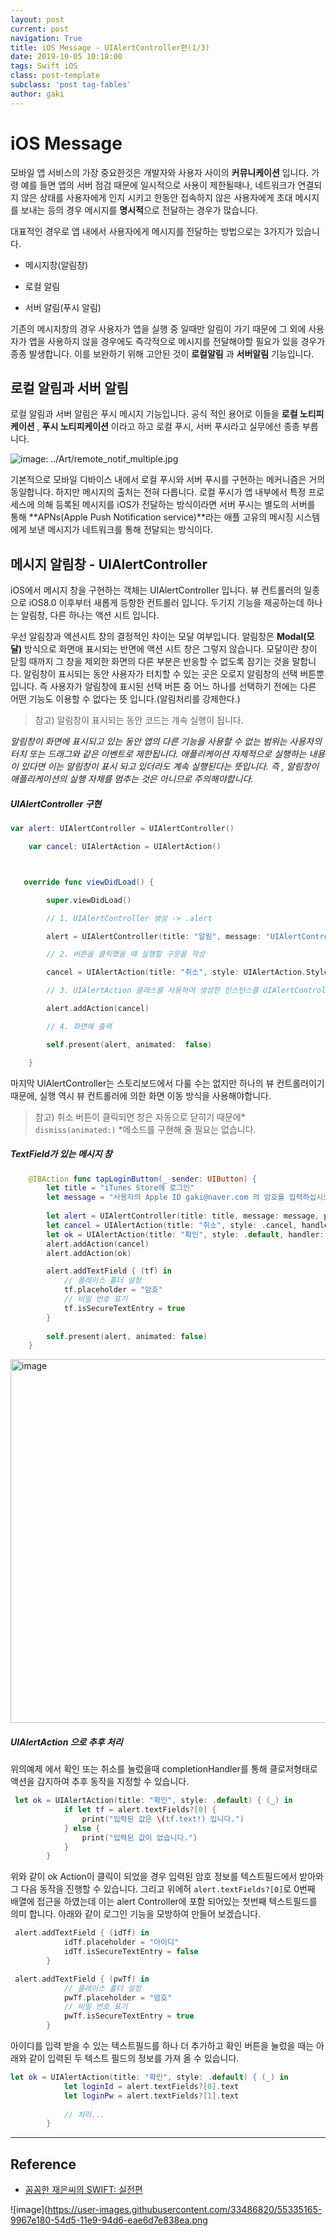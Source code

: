 ```yaml
---
layout: post
current: post
navigation: True
title: iOS Message - UIAlertController편(1/3)
date: 2019-10-05 10:18:00
tags: Swift iOS
class: post-template
subclass: 'post tag-fables'
author: gaki
---  
```



# iOS Message


모바일 앱 서비스의 가장 중요한것은 개발자와 사용자 사이의 **커뮤니케이션** 입니다. 가령 예를 들면 앱의 서버 점검 때문에 일시적으로 사용이 제한될때나, 네트워크가 연결되지 않은 상태를 사용자에게 인지 시키고 한동안 접속하지 않은 사용자에게 초대 메시지를 보내는 등의 경우 메시지를 **명시적**으로 전달하는 경우가 많습니다.    

대표적인 경우로 앱 내에서 사용자에게 메시지를 전달하는 방법으로는 3가지가 있습니다. 

- 메시지창(알림창)

- 로컬 알림

- 서버 알림(푸시 알림)



기존의 메시지창의 경우 사용자가 앱을 실행 중 일때만 알림이 가기 때문에 그 외에 사용자가 앱을 사용하지 않을 경우에도 즉각적으로 메시지를 전달해야할 필요가 있을 경우가 종종 발생합니다. 이를 보완하기 위해 고안된 것이 **로컬알림** 과 **서버알림** 기능입니다.  



## 로컬 알림과 서버 알림  



로컬 알림과 서버 알림은 푸시 메시지 기능입니다. 공식 적인 용어로 이들을 **로컬 노티피케이션** , **푸시 노티피케이션** 이라고 하고 로컬 푸시, 서버 푸시라고 실무에선 종종 부릅니다.  



![image: ../Art/remote_notif_multiple.jpg](https://developer.apple.com/library/archive/documentation/NetworkingInternet/Conceptual/RemoteNotificationsPG/Art/remote_notif_multiple_2x.png)



기본적으로 모바일 디바이스 내에서 로컬 푸시와 서버 푸시를 구현하는 메커니즘은 거의 동일합니다. 하지만 메시지의 출처는 전혀 다릅니다. 로컬 푸시가 앱 내부에서 특정 프로세스에 의해 등록된 메시지를 iOS가 전달하는 방식이라면 서버 푸시는 별도의 서버를 통해 **APNs(Apple Push Notification service)**라는 애플 고유의 메시징 시스템에게 보낸 메시지가 네트워크를 통해 전달되는 방식이다.



## 메시지 알림창 - UIAlertController  



iOS에서 메시지 창을 구현하는 객체는 UIAlertController 입니다. 뷰 컨트롤러의 일종으로 iOS8.0 이후부터 새롭게 등항한 컨트롤러 입니다. 두기지 기능을 제공하는데 하나는 알림창, 다른 하나는 액션 시트 입니다.



우선 알림창과 액션시트 창의 결정적인 차이는 모달 여부입니다. 알림창은 **Modal(모달)** 방식으로 화면애 표시되는 반면에 액션 시트 창은 그렇지 않습니다. 모달이란 창이 닫힐 때까지 그 창을 제외한 화면의 다른 부분은 반응할 수 없도록 잠기는 것을 말합니다. 알림창이 표시되는 동안 사용자가 터치할 수 있는 곳은 오로지 알림창의 선택 버튼뿐입니다. 즉 사용자가 알림창에 표시된 선택 버튼 중 어느 하나를 선택하기 전에는 다른 어떤 기능도 이용할 수 없다는 뜻 입니다.(알림처리를 강제한다.)  

>  참고) 알림창이 표시되는 동안 코드는 걔속 실행이 됩니다.

 *알림창이 화면에 표시되고 있는 동안 앱의 다른 기능을 사용할 수 없는 범위는 사용자의 터치 또는 드래그와 같은 이벤트로 제한됩니다. 애플리케이션 자체적으로 실행하는 내용이 있다면 이는 알림창이 표시 되고 있더라도 계속 실행된다는 뜻입니다. 즉 , 알림창이 애플리케이션의 실행 자체를 멈추는 것은 아니므로 주의해야합니다.*  



##### UIAlertController 구현  

```swift
var alert: UIAlertController = UIAlertController()

    var cancel: UIAlertAction = UIAlertAction()



   override func viewDidLoad() {

        super.viewDidLoad()

        // 1. UIAlertController 생성 -> .alert

        alert = UIAlertController(title: "알림", message: "UIAlertController 샘플 알림창입니다.", preferredStyle: UIAlertController.Style.alert)

        // 2. 버튼을 클릭했을 때 실행할 구문을 작성

        cancel = UIAlertAction(title: "취소", style: UIAlertAction.Style.cancel)

        // 3. UIAlertAction 클래스를 사용하여 생성한 인스턴스를 UIAlertController 인스턴스에 등록하는 과정

        alert.addAction(cancel)

        // 4. 화면에 출력

        self.present(alert, animated:  false)

    }
```



마지막 UIAlertController는 스토리보드에서 다룰 수는 없지만 하나의 뷰 컨트롤러이기 때문에, 실행 역시 뷰 컨트롤러에 의한 화면 이동 방식을 사용해야합니다.

>  참고) 취소 버튼이 클릭되면 창은 자동으로 닫히기 때문에* `dismiss(animated:)` *메소드를 구현해 줄 필요는 없습니다. 



##### TextField가 있는 메시지 창  

```swift
    @IBAction func tapLoginButton(_ sender: UIButton) {
        let title = "iTunes Store에 로그인"
        let message = "사용자의 Apple ID gaki@naver.com 의 암호를 입력하십시오"
        
        let alert = UIAlertController(title: title, message: message, preferredStyle: .alert)
        let cancel = UIAlertAction(title: "취소", style: .cancel, handler: nil)
        let ok = UIAlertAction(title: "확인", style: .default, handler: nil)
        alert.addAction(cancel)
        alert.addAction(ok)

        alert.addTextField { (tf) in
            // 플레이스 홀더 설정
            tf.placeholder = "암호"
            // 비밀 번호 표기
            tf.isSecureTextEntry = true
        }
        
        self.present(alert, animated: false)
    }

```

<img width="582" alt="image" src="https://user-images.githubusercontent.com/33486820/66249427-4285e200-e76e-11e9-8213-f6c00a442c73.png">


##### UIAlertAction 으로 추후 처리  

위의예제 에서 확인 또는 취소를 눌렀을때 completionHandler를 통해 클로저형태로 액션을 감지하여 추후 동작을 지정할 수 있습니다.

```swift
 let ok = UIAlertAction(title: "확인", style: .default) { (_) in
            if let tf = alert.textFields?[0] {
                print("입력된 값은 \(tf.text!) 입니다.")
            } else {
                print("입력된 값이 없습니다.")
            }
        }
```



위와 같이 ok Action이 클릭이 되었을 경우 입력된 암호 정보를 텍스트필드에서 받아와 그 다음 동작을 진행할 수 있습니다. 그리고 위에허 `alert.textFields?[0]`로 0번째 배열에 접근을 하였는데 이는 alert Controller에 포함 되어있는 첫번째 텍스트필드를 의미 합니다. 아래와 같이 로그인 기능을 모방하여 만들어 보겠습니다.    



```swift
 alert.addTextField { (idTf) in
            idTf.placeholder = "아이디"
            idTf.isSecureTextEntry = false
        }

 alert.addTextField { (pwTf) in
            // 플레이스 홀더 설정
            pwTf.placeholder = "암호"
            // 비밀 번호 표기
            pwTf.isSecureTextEntry = true
        }
```



아이디를 입력 받을 수 있는 텍스트필드를 하나 더 추가하고 확인 버튼을 눌렀을 때는 아래와 같이 입력된 두 텍스트 필드의 정보를 가져 올 수 있습니다.  

```swift
let ok = UIAlertAction(title: "확인", style: .default) { (_) in
            let loginId = alert.textFields?[0].text
            let loginPw = alert.textFields?[1].text
            
            // 처리...
        }
```



<hr>

## Reference 

-  [꼼꼼한 재은씨의 SWIFT: 실전편](https://book.naver.com/bookdb/book_detail.nhn?bid=12320111) 

![image](https://user-images.githubusercontent.com/33486820/55335165-9967e180-54d5-11e9-94d6-eae6d7e838ea.png









